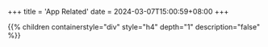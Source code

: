 +++
title = 'App Related'
date = 2024-03-07T15:00:59+08:00
+++

{{% children containerstyle="div" style="h4" depth="1" description="false" %}}
